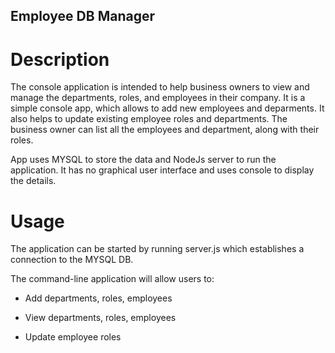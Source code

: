 ## Employee DB Manager

# Description

The console application is intended to help business owners to view and manage the departments, roles, and employees in their company. It is a simple console app, which allows to add new employees and deparments. It also helps to update existing employee roles and departments. The business owner can list all the employees and department, along with their roles.

App uses MYSQL to store the data and NodeJs server to run the application. It has no graphical user interface and uses console to display the details.

# Usage

The application can be started by running server.js which establishes a connection to the MYSQL DB.

The command-line application will allow users to:

  * Add departments, roles, employees

  * View departments, roles, employees

  * Update employee roles
  